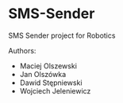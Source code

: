 # SMS-Sender
SMS Sender project for Robotics

Authors:
  - Maciej Olszewski
  - Jan Olszówka
  - Dawid Stępniewski
  - Wojciech Jeleniewicz
